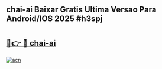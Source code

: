 ## chai-ai Baixar Gratis Ultima Versao Para Android/IOS 2025 #h3spj

# <h2><a href="https://ainizakaria.my?title=chai-ai&ref=20M">🔗👉 🔴 chai-ai</a></h2>

[![acn](https://github.com/user-attachments/assets/0f9c940e-d8b0-45ae-aac7-cd30a18b3e1c)](https://ainizakaria.my?title=chai-ai&ref=20M)

